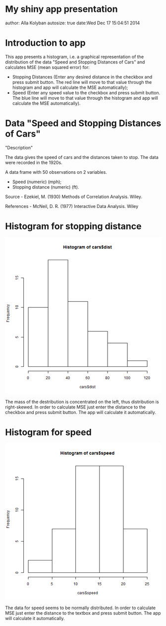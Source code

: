 My shiny app presentation
========================================================
author: Alla Kolyban
autosize: true
date:Wed Dec 17 15:04:51 2014

Introduction to app
========================================================

This app presents a histogram, i.e. a graphical representation of the distribution of the data "Speed and Stopping Distances of Cars" and calculates MSE (mean squared error) for:

- Stopping Distances (Enter any desired distance in the checkbox and press submit button. The red line will move to that value through the histogram and app will calculate the MSE automatically);
- Speed (Enter any speed value to the checkbox and press submit button. The blue line will move to that value through the histogram and app will calculate the MSE automatically).

Data "Speed and Stopping Distances of Cars"
========================================================

"Description"

The data gives the speed of cars and the distances taken to stop. The data were recorded in the 1920s.

A data frame with 50 observations on 2 variables.
- Speed (numeric) (mph);
- Stopping distance (numeric) (ft).

Source -
Ezekiel, M. (1930) Methods of Correlation Analysis. Wiley.

References - 
McNeil, D. R. (1977) Interactive Data Analysis. Wiley

Histogram for stopping distance
========================================================

![plot of chunk unnamed-chunk-1](course_prAlla-figure/unnamed-chunk-1-1.png) 

The mass of the destribution is concentrated on the left, thus distribution is right-skewed. In order to calculate MSE just enter the distance to the checkbox and press submit button. The app will calculate it automatically.

Histogram for speed
========================================================

![plot of chunk unnamed-chunk-2](course_prAlla-figure/unnamed-chunk-2-1.png) 

The data for speed seems to be normally distributed. In order to calculate MSE just enter the distance to the textbox and press submit button. The app will calculate it automatically.
